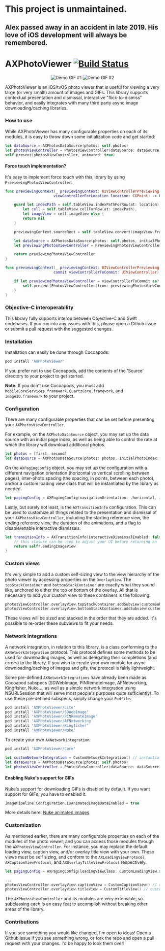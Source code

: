 # This project is unmaintained.
## Alex passed away in an accident in late 2019. His love of iOS development will always be remembered.

# AXPhotoViewer [![Build Status](https://travis-ci.org/alexhillc/AXPhotoViewer.svg?branch=master)](https://travis-ci.org/alexhillc/AXPhotoViewer)

<p align="center">
  <img src="http://i.imgur.com/Y3ovA03.gif" alt="Demo GIF #1"/>
  <img src="http://i.imgur.com/CCs0TzM.gif" alt="Demo GIF #2"/>
</p>

AXPhotoViewer is an iOS/tvOS photo viewer that is useful for viewing a very large (or very small!) amount of images and GIFs. This library supports contextual presentation and dismissal, interactive "flick-to-dismiss" behavior, and easily integrates with many third party async image downloading/caching libraries.

### How to use
While AXPhotoViewer has many configurable properties on each of its modules, it is easy to throw down some initialization code and get started:

```swift
let dataSource = AXPhotosDataSource(photos: self.photos)
let photosViewController = PhotosViewController(dataSource: dataSource)
self.present(photosViewController, animated: true)
```

#### Force touch implementation?
It's easy to implement force touch with this library by using `PreviewingPhotosViewController`:

```swift
func previewingContext(_ previewingContext: UIViewControllerPreviewing,
                      viewControllerForLocation location: CGPoint) -> UIViewController? {

    guard let indexPath = self.tableView.indexPathForRow(at: location),
        let cell = self.tableView.cellForRow(at: indexPath),
        let imageView = cell.imageView else {
        return nil
    }

    previewingContext.sourceRect = self.tableView.convert(imageView.frame, from: imageView.superview)

    let dataSource = AXPhotosDataSource(photos: self.photos, initialPhotoIndex: indexPath.row)
    let previewingPhotosViewController = PreviewingPhotosViewController(dataSource: dataSource)

    return previewingPhotosViewController
}

func previewingContext(_ previewingContext: UIViewControllerPreviewing,
                      commit viewControllerToCommit: UIViewController) {

    if let previewingPhotosViewController = viewControllerToCommit as? PreviewingPhotosViewController {
        self.present(PhotosViewController(from: previewingPhotosViewController), animated: false)
    }
}
```

### Objective-C interoperability
This library fully supports interop between Objective-C and Swift codebases. If you run into any issues with this, please open a Github issue or submit a pull request with the suggested changes.

### Installation
Installation can easily be done through Cocoapods:
```ruby
pod install 'AXPhotoViewer'
```
If you prefer not to use Cocoapods, add the contents of the 'Source' directory to your project to get started.

**Note:** If you don't use Cocoapods, you must add `MobileCoreServices.framework`, `QuartzCore.framework`, and `ImageIO.framework` to your project.

### Configuration
There are many configurable properties that can be set before presenting your `AXPhotosViewController`.

For example, on the `AXPhotoDataSource` object, you may set up the data source with an initial page index, as well as being able to control the rate at which the library will download additional photos.

```swift
let photos = [first, second]
let dataSource = AXPhotosDataSource(photos: photos, initialPhotoIndex: 1, prefetchBehavior: .aggressive)
```

On the `AXPagingConfig` object, you may set up the configuration with a different navigation orientation (horizontal vs vertical scrolling between pages), inter-photo spacing (the spacing, in points, between each photo), and/or a custom loading view class that will be instantiated by the library as needed.

```swift
let pagingConfig = AXPagingConfig(navigationOrientation: .horizontal, interPhotoSpacing: 20, loadingViewClass: CustomLoadingView.self)
```

Lastly, but surely not least, is the `AXTransitionInfo` configuration. This can be used to customize all things related to the presentation and dismissal of your `AXPhotosViewController`, including the starting reference view, the ending reference view, the duration of the animations, and a flag to disable/enable interactive dismissals.

```swift
let transitionInfo = AXTransitionInfo(interactiveDismissalEnabled: false, startingView: self.startingImageView) { [weak self] (photo, index) -> UIImageView? in
    // this closure can be used to adjust your UI before returning an `endingImageView`.
    return self?.endingImageView
}
```

### Custom views
It's very simple to add a custom self-sizing view to the view hierarchy of the photo viewer by accessing properties on the `OverlayView`. The `topStackContainer` and `bottomStackContainer` are exactly what they sound like, anchored to either the top or bottom of the overlay. All that is necessary to add your custom view to these containers is the following:

```swift
photosViewController.overlayView.topStackContainer.addSubview(customSubview1)
photosViewController.overlayView.bottomStackContainer.addSubview(customSubview2)
```

These views will be sized and stacked in the order that they are added. It's possible to re-order these subviews to fit your needs.

### Network Integrations
A network integration, in relation to this library, is a class conforming to the `AXNetworkIntegration` protocol. This protocol defines some methods to be used for downloading images, as well as delegating their completions (and errors) to the library. If you wish to create your own module for async downloading/caching of images and gifs, the protocol is fairly lightweight.

Some pre-defined `AXNetworkIntegrations` have already been made as Cocoapod subspecs (SDWebImage, PINRemoteImage, AFNetworking, Kingfisher, Nuke..., as well as a simple network integration using NSURLSession that will serve most people's purposes quite sufficiently). To use these pre-defined subspecs, simply change your `Podfile`:

```ruby
pod install 'AXPhotoViewer/Lite'
pod install 'AXPhotoViewer/SDWebImage'
pod install 'AXPhotoViewer/PINRemoteImage'
pod install 'AXPhotoViewer/AFNetworking'
pod install 'AXPhotoViewer/Kingfisher'
pod install 'AXPhotoViewer/Nuke'
```

To create your own `AXNetworkIntegration`:
```ruby
pod install 'AXPhotoViewer/Core'
```
```swift
let customNetworkIntegration = CustomNetworkIntegration() // instantiate your custom network integration
let dataSource = AXPhotosDataSource(photos: self.photos)
let photosViewController = PhotosViewController(dataSource: dataSource, networkIntegration: customNetworkIntegration)
```

#### Enabling Nuke's support for GIFs
Nuke's support for downloading GIFs is disabled by default. If you want support for GIFs, you have to enabled it.

```swift
ImagePipeline.Configuration.isAnimatedImageDataEnabled = true
```

More details here: [Nuke animated images](https://github.com/kean/Nuke#animated-images)

### Customization
As mentioned earlier, there are many configurable properties on each of the modules of the photo viewer, and you can access those modules through the `AXPhotosViewController`. For instance, you may replace the default loading view, caption view, and/or overlay title view with your own. These views must be self sizing, and conform to the `AXLoadingViewProtocol`, `AXCaptionViewProtocol`, and `AXOverlayTitleViewProtocol` respectively.

```swift
let pagingConfig = AXPagingConfig(loadingViewClass: CustomLoadingView.self) // custom loading view class to be instantiated as necessary
```
```swift
...
photosViewController.overlayView.captionView = CustomCaptionView() // custom caption view
photosViewController.overlayView.titleView = CustomTitleView() // custom title view
```

The `AXPhotosViewController` and its modules are very extensible, so subclassing each is an easy feat to accomplish without breaking other areas of the library.

### Contributions
If you see something you would like changed, I'm open to ideas! Open a Github issue if you see something wrong, or fork the repo and open a pull request with your changes. I'd be happy to look them over!
